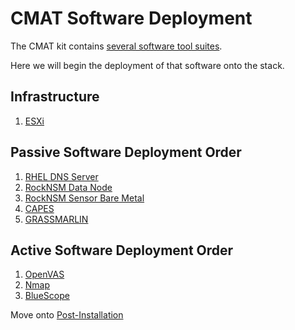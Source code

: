 # CMAT Software Deployment
The CMAT kit contains [several software tool suites](software-components.md).

Here we will begin the deployment of that software onto the stack.

## Infrastructure
1. [ESXi](vmware/README.md)

## Passive Software Deployment Order
1. [RHEL DNS Server](dns/README.md)
1. [RockNSM Data Node](rocknsm/README.md)
1. [RockNSM Sensor Bare Metal](rocknsm/README.md)
1. [CAPES](capes/README.md)
1. [GRASSMARLIN](grassmarlin/README.md)

## Active Software Deployment Order
1. [OpenVAS](openvas/README.md)
1. [Nmap](nmap/README.md)
1. [BlueScope](bluescope/README.md)

Move onto [Post-Installation](post-install.md)
